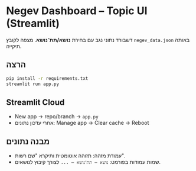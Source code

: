 
# Negev Dashboard – Topic UI (Streamlit)

דשבורד נתוני נגב עם בחירת **נושא/תת־נושא**. מצפה לקובץ `negev_data.json` באותה תיקייה.

## הרצה
```bash
pip install -r requirements.txt
streamlit run app.py
```

## Streamlit Cloud
- New app → repo/branch → `app.py`
- אחרי עדכון נתונים: Manage app → Clear cache → Reboot

## מבנה נתונים
- עמודת מזהה: תזוהה אוטומטית ותיקרא "שם רשות".
- שמות עמודות בפורמט: `נושא – תת־נושא – ...` לצורך קיבוץ לנושאים.
